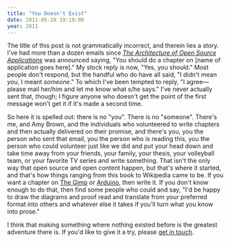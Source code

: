 ```yaml
---
title: "You Doesn't Exist"
date: 2011-05-28 19:19:08
year: 2011
---
```

<p>
  The title of this post is not grammatically incorrect, and therein
  lies a story. I've had more than a dozen emails
  since <a href="http://aosabook.org"><em>The Architecture of Open
  Source Applications</em></a> was announced saying, "You should do a
  chapter on [name of application goes here]."  My stock reply is now,
  "Yes, you should." Most people don't respond, but the handful who do
  have all said, "I didn't mean <em>you</em>, I
  meant <em>someone</em>." To which I've been tempted to reply, "I
  agree&mdash;please mail her/him and let me know what s/he says."
  I've never actually sent that, though; I figure anyone who doesn't
  get the point of the first message won't get it if it's made a
  second time.
</p>
<p>
  So here it is spelled out: there is no "you". There is no
  "someone". There's me, and Amy Brown, and the individuals who
  volunteered to write chapters and then actually delivered on their
  promise, and there's you, you the person who sent that email, you
  the person who is reading this, you the person who could volunteer
  just like we did and put your head down and take time away from your
  friends, your family, your thesis, your volleyball team, or your
  favorite TV series and write something. That isn't the only way that
  open source and open content happen, but that's where it started,
  and that's how things ranging from this book to Wikipedia came to
  be. If you want a chapter on <a href="http://www.gimp.org/">The
  Gimp</a>
  or <a href="http://www.arduino.cc/en/Main/Software">Arduino</a>,
  then write it. If you don't know enough to do that, then find some
  people who could and say, "I'd be happy to draw the diagrams and
  proof read and translate from your preferred format into others and
  whatever else it takes if you'll turn what you know into prose."
</p>
<p>
  I think that making something where nothing existed before
  is the greatest adventure there is. If you'd like to give it a try,
  please <a href="mailto:aosa@aosabook.org">get in touch</a>.
</p>
